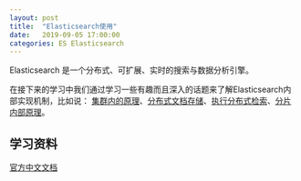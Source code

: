 ```yaml
---
layout: post
title:  "Elasticsearch使用"
date:   2019-09-05 17:00:00
categories: ES Elasticsearch
---
```



Elasticsearch 是一个分布式、可扩展、实时的搜索与数据分析引擎。

在接下来的学习中我们通过学习一些有趣而且深入的话题来了解Elasticsearch内部实现机制，比如说： [集群内的原理](https://www.elastic.co/guide/cn/elasticsearch/guide/current/distributed-cluster.html)、[分布式文档存储](https://www.elastic.co/guide/cn/elasticsearch/guide/current/distributed-docs.html)、[执行分布式检索](https://www.elastic.co/guide/cn/elasticsearch/guide/current/distributed-search.html)、[分片内部原理](https://www.elastic.co/guide/cn/elasticsearch/guide/current/inside-a-shard.html)。

## 学习资料
[官方中文文档](https://www.elastic.co/guide/cn/elasticsearch/guide/current/intro.html)

